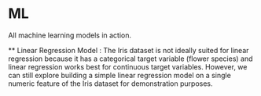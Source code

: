 # ML
All machine learning models in action.

** Linear Regression Model : The Iris dataset is not ideally suited for linear regression because it has a categorical target variable (flower species) and linear regression works best for continuous target variables. However, we can still explore building a simple linear regression model on a single numeric feature of the Iris dataset for demonstration purposes.
